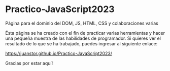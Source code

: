 # Practico-JavaScript2023
Página para el dominio del DOM, JS, HTML, CSS y colaboraciones varias

Ésta página se ha creado con el fin de practicar varias herramientas y hacer una pequeña muestra de las habilidades de programador.
Si quieres ver el resultado de lo que se ha trabajado, puedes ingresar al siguiente enlace:

https://juanstor.github.io/Practico-JavaScript2023/

Gracias por estar aquí!
